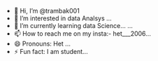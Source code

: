 - 👋 Hi, I’m @trambak001
- 👀 I’m interested in data Analsys ...
- 🌱 I’m currently learning data Science...
  ...
- 📫 How to reach me on my insta:- het___2006...
- 😄 Pronouns:  Het ...
- ⚡ Fun fact: I am student...

<!---
trambak001/trambak001 is a ✨ special ✨ repository because its `README.md` (this file) appears on your GitHub profile.
You can click the Preview link to take a look at your changes.
--->
